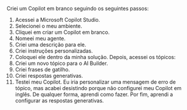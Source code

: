 Criei um Copilot em branco seguindo os seguintes passos:
1. Acessei a Microsoft Copilot Studio.
2. Selecionei o meu ambiente.
3. Cliquei em criar um Copilot em branco.
4. Nomeei meu agente.
5. Criei uma descrição para ele.
6. Criei instruções personalizadas.
7. Coloquei ele dentro da minha solução.
Depois, acessei os tópicos:
1. Criei um novo tópico para o AI Builder.
2. Criei frases de gatilho.
3. Criei respostas generativas.
4. Testei meu Copilot.
Eu iria personalizar uma mensagem de erro de tópico, mas acabei desistindo porque não configurei meu Copilot em inglês. De qualquer forma, aprendi como fazer.
Por fim, aprendi a configurar as respostas generativas.

